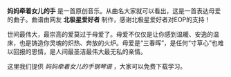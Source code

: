 

**妈妈牵着女儿的手** 是一首原创音乐。从曲名大家就可以看出，这是一首表达母爱的曲子。曲谱由网友 **北极星爱好者**
制作，感谢北极星爱好者对EOP的支持！

世间最伟大，最崇高的爱莫过于母爱了。母爱不仅仅是让你感到温暖、安逸的温床，也是铸造你灵魂的炽热、奔放的火炉。母爱是“三春晖”，是任何“寸草心”也难以回报的恩情，是人间最圣洁最伟大最无私的亲情。

这里我们提供 _妈妈牵着女儿的手钢琴谱_ ，大家可以免费下载学习。


